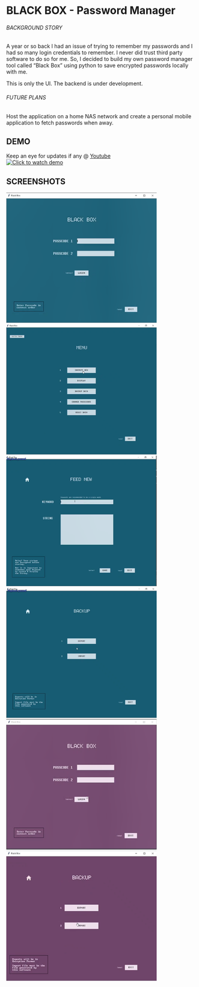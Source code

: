 # BLACK BOX - Password Manager

###### BACKGROUND STORY
A year or so back I had an issue of trying to remember my passwords and I had so many login credentials to remember. I never did trust third party
software to do so for me. So, I decided to build my own password manager tool called “Black Box” using
python to save encrypted passwords locally with me.

This is only the UI. The backend is under development.
###### FUTURE PLANS
Host the application on a home NAS network and create a personal mobile application to fetch passwords when away. 
## DEMO
Keep an eye for updates if any @ [Youtube](https://www.youtube.com/channel/UCevdb-ICQGDpyDTzo8-xK8Q)<br>
[![Click to watch demo](https://img.youtube.com/vi/3zQMA-r2u7c/hqdefault.jpg)](https://youtu.be/3zQMA-r2u7c "Black Box - Password Manager")

## SCREENSHOTS

<img src="dump/image-20201201210513312.png" width="400">

<img src="dump/image-20201201210549130.png" width="400">

<img src="dump/image-20201201210605880.png" width="400">

<img src="dump/image-20201201210622084.png" width="400">

<img src="dump/image-20201201210658039.png" width="400">

<img src="dump/image-20201201210720932.png" width="400">
